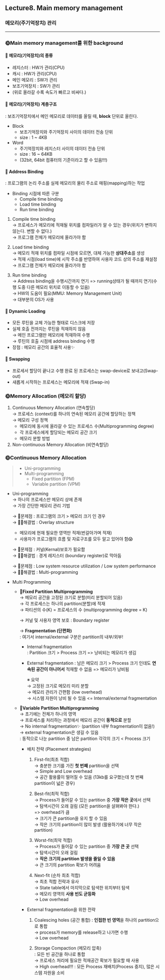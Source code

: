## Lecture8. Main memory management

### 메모리(주기억장치) 관리

---

### 🌞**Main memory management를 위한 background**

#### 🔸 **메모리(기억장치)의 종류**

- 레지스터 : HW가 관리(CPU)
- 캐시 : HW가 관리(CPU)
- 메인 메모리 : SW가 관리
- 보조기억장치 : SW가 관리
- (위로 올라갈 수록 속도가 빠르고 비싸다.)

#### 🔸 **메모리(기억장치) 계층구조**

: 보조기억장치에서 메인 메모리로 데이터를 올릴 때, **block** 단위로 올린다.

- Block
  - 보조기억장치와 주기억장치 사이의 데이터 전송 단위
  - size : 1 ~ 4KB
- Word
  - 주기억장치와 레지스터 사이의 데이터 전송 단위
  - size : 16 ~ 64KB
  - (32bit, 64bit 컴퓨터의 기준이라고 할 수 있음!!!)

#### 🔸 **Address Binding**

: 프로그램의 논리 주소를 실제 메모리의 물리 주소로 매핑(mapping)하는 작업

- Binding 시점에 따른 구분
  - Compile time binding
  - Load time binding
  - Run time binding

1. Compile time binding  
   → 프로세스가 메모리에 적재될 위치를 컴파일러가 알 수 있는 경우(위치가 변하지 않는다. 변할 수 없다.)  
   → 프로그램 전체가 메모리에 올라가야 함

2. Load time binding  
   → 메모리 적재 위치를 컴파일 시점에 모르면, 대체 가능한 **상대주소**를 생성  
   → 적재 시점(load time)에 시작 주소를 반영하여 사용자 코드 상의 주소를 재설정  
   → 프로그램 전체가 메모리에 올라가야 함

3. Run time binding  
   → Address binding을 수행시간까지 연기 => running상태가 될 때까지 연기(수행 도중 다른 메모리 위치로 이동할 수 있음)  
   → HW의 도움이 필요(MMU: Memory Management Unit)  
   → 대부분의 OS가 사용

#### 🔸 **Dynamic Loading**

- 모든 루틴을 교체 가능한 형태로 디스크에 저장
- 실제 호출 전까지는 루틴을 적재하지 않음  
  → 메인 프로그램만 메모리에 적재하여 수행  
  → 루틴의 호출 시점에 address binding 수행
- 장점 : 메모리 공간의 효율적 사용✨

#### 🔸 **Swapping**

- 프로세서 할당이 끝나고 수행 완료 된 프로세스는 swap-device로 보내고(Swap-out)
- 새롭게 시작하는 프로세스는 메모리에 적재 (Swap-in)

### 🌞Memory Allocation (메모리 할당)

1. Continuous Memory Allocation (연속할당)  
   → 프로세스 (context)를 하나의 연속된 메모리 공간에 할당하는 정책  
   → 메모리 구성 정책
   - 메모리에 동시에 올라갈 수 있는 프로세스 수(Multiprogramming degree)
   - 각 프로세스에게 할당되는 메모리 공간 크기
   - 메모리 분할 방법
2. Non-continuous Memory Allocation (비연속할당)

### 🌞Continuous Memory Allocation

> - Uni-programming
> - Multi-programming
>   - Fixed partition (FPM)
>   - Variable partition (VPM)

- Uni-programming  
  → 하나의 프로세스만 메모리 상에 존재  
  → 가장 간단한 메모리 관리 기법

  → 👹문제점 : 프로그램의 크기 > 메모리 크기 인 경우  
  → 👩‍🎓해결법 : Overlay structure

  - 메모리에 현재 필요한 영역만 적재(번갈아가며 적재)
  - 사용자가 프로그램의 흐름 및 자료구조를 모두 알고 있어야 함😱

  → 👹문제점 : 커널(Kernal)보호가 필요함  
  → 👩‍🎓해결법 : 경게 레지스터 (boundary register)로 막아둠

  → 👹문제점 : Low system resource utilization / Low system performance  
  → 👩‍🎓해결법 : Multi-programming

- Multi Programming

  - 🔸**Fixed Partition Multiprogramming**  
    → 메모리 공간을 고정된 크기로 분할(미리 분할되어 있음)  
    → 각 프로세스는 하나의 partition(분할)에 적재  
    → 파티션의 수(K) = 프로세스의 수 (multiprogramming degree = K)

    → 커널 및 사용자 영역 보호 : Boundary register

    → **Fragmentation (단편화)**  
     : 여기서 internal/external 구분은 partition의 내부/외부!

    - Internal fragmentation  
      : Partition 크기 > Process 크기 => 낭비되는 메모리가 생김
    - External fragmentation
      : 남은 메모리 크기 > Process 크기 인데도 **연속된 공간이 아니어서** 적재할 수 없음 => 메모리가 낭비됨

      ※ 요약  
       → 고정된 크기로 메모리 미리 분할  
       → 메모리 관리가 간편함 (low overhead)  
       → 시스템 자원이 낭비 될 수 있음 <= Internal/external fragmentation

  - 🔸**Variable Partition Multiprogramming**  
    → 초기에는 전체가 하나의 영역  
    → 프로세스를 처리하는 과정에서 메모리 공간이 **동적으로** 분할  
    → No internal fragmentation✨ (partition 내부 fragmentation이 없음!)  
    → external fragmentation은 생길 수 있음  
     : 동적으로 나눈 partition 중 남은 partition 각각의 크기 < Process 크기

    - 배치 전략 (Placement strategies)

      1. First-fit(최초 적합)  
         → 충분한 크기를 가진 **첫 번째** partition을 선택  
         → Simple and Low overhead  
         → 공간 활용률이 떨어질 수 있음 (13kb를 요구했는데 첫 번째 partition이 넓은 경우)

      2. Best-fit(최적 적합)  
         → Process가 들어갈 수 있는 partition 중 **가장 작은 곳**에서 선택  
         → 탐색시간이 오래 걸림 (모든 partition을 살펴봐야 한다.)  
          => overhead가 큼  
         → 크기가 큰 partition을 유지 할 수 있음  
         → 작은 크기의 partition이 많이 발생 (활용하기에 너무 작은 partition)

      3. Worst-fit(최악 적합)  
         → Process가 들어갈 수 있는 partition 중 **가장 큰 곳** 선택  
         → 탐색시간이 오래 걸림  
         → **작은 크기의 partition 발생을 줄일 수 있음**  
         → 큰 크기의 partition 확보가 어려움

      4. Next-fit (순차 최초 적합)  
         → 최초 적합 전략과 유사  
         → State table에서 마지막으로 탐색한 위치부터 탐색  
         → 메모리 영역의 **사용 빈도 균등화**  
         → Low overhead

    - External fragmentation을 위한 전략

      1. Coalescing holes (공간 통합)
         : **인접한 빈 영역**을 하나의 partition으로 통합  
         → process가 memory를 release하고 나가면 수행  
         → Low overhead

      2. Storage Compaction (메모리 압축)  
         : 모든 빈 공간을 하나로 통합  
         → 프로세스 처리에 필요한 적재공간 확보가 필요할 때 사용  
         → High overhead!!! : 모든 Process 재배치(Process 중지), 많은 시스템 자원을 소비
